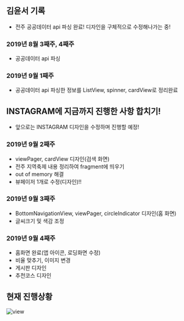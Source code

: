 ## 김윤서 기록

- 전주 공공데이터 api 파싱 완료! 디자인을 구체적으로 수정해나가는 중!

### 2019년 8월 3째주, 4째주
- 공공데이터 api 파싱

### 2019년 9월 1째주
- 공공데이터 api 파싱한 정보를 ListView, spinner, cardView로 정리완료

## INSTAGRAM에 지금까지 진행한 사항 합치기!
- 앞으로는 INSTAGRAM 디자인을 수정하며 진행할 예정!

### 2019년 9월 2째주
- viewPager, cardView 디자인(검색 화면)
- 전주 지역축제 내용 정리하여 fragment에 띄우기
- out of memory 해결
- 뷰페이저 1개로 수정(디자인)!!

### 2019년 9월 3째주
- BottomNavigationView, viewPager, circleIndicator 디자인(홈 화면)
- 글씨크기 및 색감 조정

### 2019년 9월 4째주
- 홈화면 완료(앱 아이콘, 로딩화면 수정)
- 비율 맞추기, 이미지 변경
- 게시판 디자인
- 추천코스 디자인

## 현재 진행상황
![view](./ing.gif)
